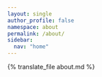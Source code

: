 ```yaml
---
layout: single
author_profile: false
namespace: about
permalink: /about/
sidebar:
  nav: "home"
---
```


{% translate_file about.md %}